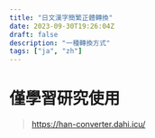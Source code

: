 ```yaml
---
title: "日文漢字簡繁正體轉換"
date: 2023-09-30T19:26:04Z
draft: false
description: "一種轉換方式"
tags: ["ja", "zh"]
---
```

# 僅學習研究使用
> https://han-converter.dahi.icu/